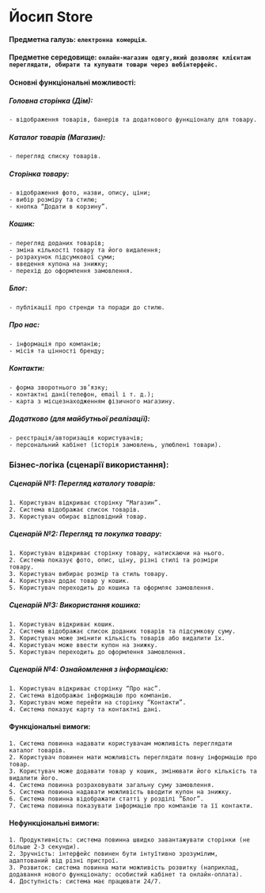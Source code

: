 # Йосип Store

#### Предметна галузь: `електронна комерція`.
#### Предметне середовище: `онлайн-магазин одягу,який дозволяє клієнтам переглядати, обирати та купувати товари через вебінтерфейс.`

#### Основні функціональні можливості:
  ##### Головна сторінка (Дім):
    - відображення товарів, банерів та додаткового функціоналу для товару.
  ##### Каталог товарів (Магазин):
    - перегляд списку товарів.
  ##### Сторінка товару:
    - відображення фото, назви, опису, ціни;
    - вибір розміру та стилю;
    - кнопка “Додати в корзину”.
  ##### Кошик:
    - перегляд доданих товарів;
    - зміна кількості товару та його видалення;
    - розрахунок підсумкової суми;
    - введення купона на знижку;
    - перехід до оформлення замовлення.
  ##### Блог:
    - публікації про стренди та поради до стилю.
  ##### Про нас:
    - інформація про компанію;
    - місія та цінності бренду;
  ##### Контакти:
    - форма зворотнього зв’язку;
    - контактні дані(телефон, email і т. д.);
    - карта з місцезнаходженням фізичного магазину.
  ##### Додатково (для майбутньої реалізації):
    - реєстрація/авторизація користувачів;
    - персональний кабінет (історія замовлень, улюблені товари).

  ### Бізнес-логіка (сценарії використання):

  ##### Сценарій №1: Перегляд каталогу товарів:
    1. Користувач відкриває сторінку “Магазин”.
    2. Система відображає список товарів.
    3. Користувач обирає відповідний товар.

  ##### Сценарій №2: Перегляд та покупка товару:
    1. Користувач відкриває сторінку товару, натискаючи на нього.
    2. Система показує фото, опис, ціну, різні стилі та розміри                                                    товару.
    3. Користувач вибирає розмір та стиль товару.
    4. Користувач додає товар у кошик.
    5. Користувач переходить до кошика та оформляє замовлення.

  ##### Сценарій №3: Використання кошика:
    1. Користувач відкриває кошик.
    2. Система відображає список доданих товарів та підсумкову суму.
    3. Користувач може змінити кількість товарів або видалити їх.
    4. Користувач може ввести купон на знижку.
    5. Користувач переходить до оформлення замовлення.

  ##### Сценарій №4: Ознайомлення з інформацією:
    1. Користувач відкриває сторінку “Про нас”.
    2. Система відображає інформацію про компанію.
    3. Користувач може перейти на сторінку “Контакти”.
    4. Система показує карту та контактні дані.

  #### Функціональні вимоги:
    1. Система повинна надавати користувачам можливість переглядати каталог товарів.
    2. Користувач повинен мати можливість переглядати повну інформацію про товар.
    3. Користувач може додавати товар у кошик, змінювати його кількість та видалити його.
    4. Система повинна розраховувати загальну суму замовлення.
    5. Система повинна надавати можливість вводити купон на знижку.
    6. Система повинна відображати статті у розділі “Блог”.
    7. Система повинна показувати інформацію про компанію та її контакти.

  #### Нефункціональні вимоги:
    1. Продуктивність: система повинна швидко завантажувати сторінки (не більше 2-3 секунди).
    2. Зручність: інтерфейс повинен бути інтуїтивно зрозумілим, адаптований від різні пристрої.
    3. Розвиток: система повинна мати можливість розвитку (наприклад, додавання нового функціоналу: особистий кабінет та онлайн-оплата).
    4. Доступність: система має працювати 24/7.
